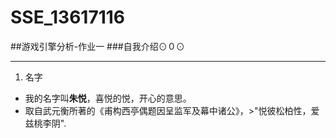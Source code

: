 # SSE_13617116
##游戏引擎分析-作业一
###自我介绍⊙０⊙
***
1. 名字
- 我的名字叫**朱悦**，喜悦的悦，开心的意思。
- 取自武元衡所著的《甫构西亭偶题因呈监军及幕中诸公》，>"悦彼松柏性，爱兹桃李阴".
